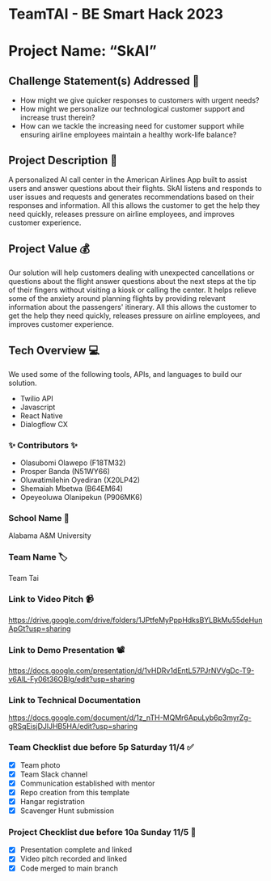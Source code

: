 # TeamTAI - BE Smart Hack 2023

# Project Name: “SkAI”

## Challenge Statement(s) Addressed 🎯
* How might we give quicker responses to customers with urgent needs?
* How might we personalize our technological customer support and increase trust therein?
* How can we tackle the increasing need for customer support while ensuring airline employees maintain a healthy work-life balance? 

## Project Description 🤯
A personalized AI call center in the American Airlines App built to assist users and answer questions about their flights. SkAI listens and responds to user issues and requests and generates recommendations based on their responses and information. All this allows the customer to get the help they need quickly, releases pressure on airline employees, and improves customer experience.

## Project Value 💰
Our solution will help customers dealing with unexpected cancellations or questions about the flight answer questions about the next steps at the tip of their fingers without visiting a kiosk or calling the center. It helps relieve some of the anxiety around planning flights by providing relevant information about the passengers' itinerary. All this allows the customer to get the help they need quickly, releases pressure on airline employees, and improves customer experience.

## Tech Overview 💻
We used some of the following tools, APIs, and languages to build our solution.
* Twilio API
* Javascript
* React Native
* Dialogflow CX

### ✨ Contributors ✨
* Olasubomi Olawepo (F18TM32)
* Prosper Banda  (N51WY66)
* Oluwatimilehin Oyediran (X20LP42)
* Shemaiah Mbetwa (B64EM64)
* Opeyeoluwa Olanipekun (P906MK6)

### School Name 🏫
Alabama A&M University

### Team Name 🏷
Team Tai

### Link to Video Pitch 📹
https://drive.google.com/drive/folders/1JPtfeMyPppHdksBYLBkMu55deHunApGt?usp=sharing 

### Link to Demo Presentation 📽
https://docs.google.com/presentation/d/1vHDRv1dEntL57PJrNVVgDc-T9-v6AlL-Fy06t36OBIg/edit?usp=sharing 

### Link to Technical Documentation
https://docs.google.com/document/d/1z_nTH-MQMr6ApuLyb6p3myrZg-gRSqEisjDJlJHB5HA/edit?usp=sharing 

### Team Checklist due before 5p Saturday 11/4 ✅
- [x] Team photo
- [X] Team Slack channel
- [x] Communication established with mentor
- [X] Repo creation from this template
- [x] Hangar registration
- [x] Scavenger Hunt submission

### Project Checklist due before 10a Sunday 11/5 🏁
- [X] Presentation complete and linked
- [x] Video pitch recorded and linked
- [x] Code merged to main branch
